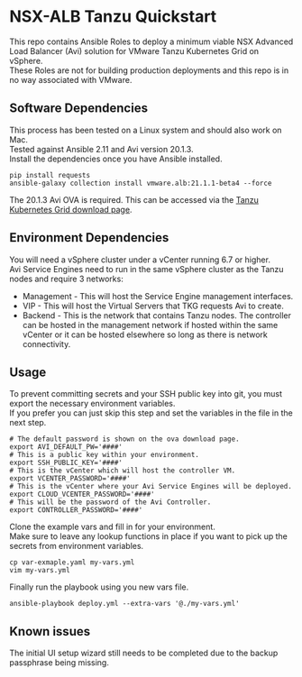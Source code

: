 # NSX-ALB Tanzu Quickstart
This repo contains Ansible Roles to deploy a minimum viable NSX Advanced Load Balancer (Avi) solution for VMware Tanzu Kubernetes Grid on vSphere.<br/>
These Roles are not for building production deployments and this repo is in no way associated with VMware.

## Software Dependencies
This process has been tested on a Linux system and should also work on Mac.<br/>
Tested against Ansible 2.11 and Avi version 20.1.3.<br/>
Install the dependencies once you have Ansible installed.
```
pip install requests
ansible-galaxy collection install vmware.alb:21.1.1-beta4 --force
```
The 20.1.3 Avi OVA is required. This can be accessed via the [Tanzu Kubernetes Grid download page](https://my.vmware.com/en/group/vmware/downloads/info/slug/infrastructure_operations_management/vmware_tanzu_kubernetes_grid/1_x).

## Environment Dependencies
You will need a vSphere cluster under a vCenter running 6.7 or higher.<br/>
Avi Service Engines need to run in the same vSphere cluster as the Tanzu nodes and require 3 networks:
- Management - This will host the Service Engine management interfaces.
- VIP - This will host the Virtual Servers that TKG requests Avi to create.
- Backend - This is the network that contains Tanzu nodes.
The controller can be hosted in the management network if hosted within the same vCenter or it can be hosted elsewhere so long as there is network connectivity.

## Usage
To prevent committing secrets and your SSH public key into git, you must export the necessary environment variables. <br/>
If you prefer you can just skip this step and set the variables in the file in the next step.
```
# The default password is shown on the ova download page.
export AVI_DEFAULT_PW='####'
# This is a public key within your environment.
export SSH_PUBLIC_KEY='####'
# This is the vCenter which will host the controller VM.
export VCENTER_PASSWORD='####'
# This is the vCenter where your Avi Service Engines will be deployed.
export CLOUD_VCENTER_PASSWORD='####'
# This will be the password of the Avi Controller.
export CONTROLLER_PASSWORD='####'
```
Clone the example vars and fill in for your environment.<br/>
Make sure to leave any lookup functions in place if you want to pick up the secrets from environment variables.
```
cp var-exmaple.yaml my-vars.yml
vim my-vars.yml
```
Finally run the playbook using you new vars file.
```
ansible-playbook deploy.yml --extra-vars '@./my-vars.yml'
```

## Known issues
The initial UI setup wizard still needs to be completed due to the backup passphrase being missing.

